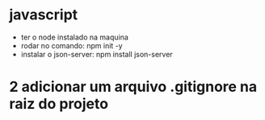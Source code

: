 # javascript
* ter o node instalado na maquina
* rodar no comando: npm init -y
* instalar o json-server: npm install json-server

# 2 adicionar um arquivo .gitignore na raiz do projeto 
